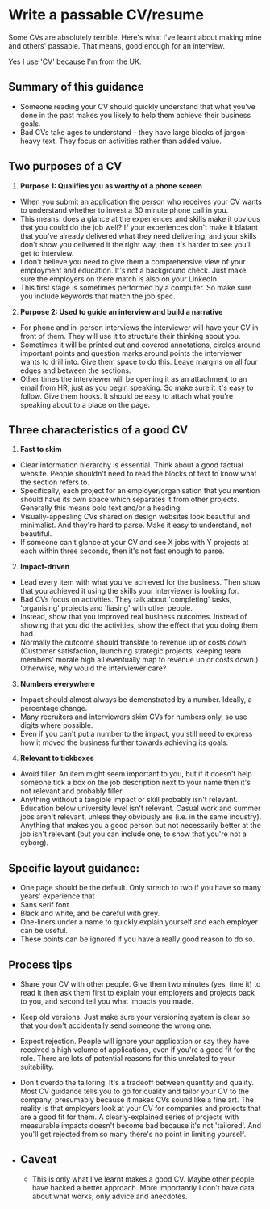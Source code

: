 # Write a passable CV/resume
Some CVs are absolutely terrible. Here's what I've learnt about making mine and others' passable. That means, good enough for an interview.

Yes I use 'CV' because I'm from the UK.

## Summary of this guidance
- Someone reading your CV should quickly understand that what you've done in the past makes you likely to help them achieve their business goals.
- Bad CVs take ages to understand - they have large blocks of jargon-heavy text. They focus on activities rather than added value.

## Two purposes of a CV

1. **Purpose 1: Qualifies you as worthy of a phone screen**
  - When you submit an application the person who receives your CV wants to understand whether to invest a 30 minute phone call in you.
  - This means: does a glance at the experiences and skills make it obvious that you could do the job well? If your experiences don't make it blatant that you've already delivered what they need delivering, and your skills don't show you delivered it the right way, then it's harder to see you'll get to interview.
  - I don't believe you need to give them a comprehensive view of your employment and education. It's not a background check. Just make sure the employers on there match is also on your LinkedIn.
  - This first stage is sometimes performed by a computer. So make sure you include keywords that match the job spec.
2. **Purpose 2: Used to guide an interview and build a narrative**
  - For phone and in-person interviews the interviewer will have your CV in front of them. They will use it to structure their thinking about you.
  - Sometimes it will be printed out and covered annotations, circles around important points and question marks around points the interviewer wants to drill into. Give them space to do this. Leave margins on all four edges and between the sections.
  - Other times the interviewer will be opening it as an attachment to an email from HR, just as you begin speaking. So make sure it it's easy to follow. Give them hooks. It should be easy to attach what you're speaking about to a place on the page.

## Three characteristics of a good CV

1. **Fast to skim**
  - Clear information hierarchy is essential. Think about a good factual website. People shouldn't need to read the blocks of text to know what the section refers to.
  - Specifically, each project for an employer/organisation that you mention should have its own space which separates it from other projects. Generally this means bold text and/or a heading.
  - Visually-appealing CVs shared on design websites look beautiful and minimalist. And they're  hard to parse. Make it easy to understand, not beautiful.
  - If someone can't glance at your CV and see X jobs with Y projects at each within three seconds, then it's not fast enough to parse.
2. **Impact-driven**
  - Lead every item with what you've achieved for the business. Then show that you achieved it using the skills your interviewer is looking for.
  - Bad CVs focus on activities. They talk about 'completing' tasks, 'organising' projects and 'liasing' with other people.
  - Instead, show that you improved real business outcomes. Instead of showing that you did the activities, show the effect that you doing them had.
  - Normally the outcome should translate to revenue up or costs down. (Customer satisfaction, launching strategic projects, keeping team members' morale high all eventually map to revenue up or costs down.) Otherwise, why would the interviewer care?
3. **Numbers everywhere**
  - Impact should almost always be demonstrated by a number. Ideally, a percentage change.
  - Many recruiters and interviewers skim CVs for numbers only, so use digits where possible.
  - Even if you can't put a number to the impact, you still need to express how it moved the business further towards achieving its goals.
4. **Relevant to tickboxes**
  - Avoid filler. An item might seem important to you, but if it doesn't help someone tick a box on the job description next to your name then it's not relevant and probably filler.
  - Anything without a tangible impact or skill probably isn't relevant. Education below university level isn't relevant. Casual work and summer jobs aren't relevant, unless they obviously are (i.e. in the same industry). Anything that makes you a good person but not necessarily better at the job isn't relevant (but you can include one, to show that you're not a cyborg).

## Specific layout guidance: 

- One page should be the default. Only stretch to two if you have so many years' experience that 
- Sans serif font.
- Black and white, and be careful with grey.
- One-liners under a name to quickly explain yourself and each employer can be useful.
- These points can be ignored if you have a really good reason to do so.

## Process tips
- Share your CV with other people. Give them two minutes (yes, time it) to read it then ask them first to explain your employers and projects back to you, and second tell you what impacts you made.
- Keep old versions. Just make sure your versioning system is clear so that you don't accidentally send someone the wrong one.
- Expect rejection. People will ignore your application or say they have received a high volume of applications, even if you're a good fit for the role. There are lots of potential reasons for this unrelated to your suitability. 
- Don't overdo the tailoring. It's a tradeoff between quantity and quality. Most CV guidance tells you to go for quality and tailor your CV to the company, presumably because it makes CVs sound like a fine art. The reality is that employers look at your CV for companies and projects that are a good fit for them. A clearly-explained series of projects with measurable impacts doesn't become bad because it's not 'tailored'. And you'll get rejected from so many there's no point in limiting yourself.

- ## Caveat
  
  - This is only what I've learnt makes a good CV. Maybe other people have hacked a better approach. More importantly I don't have data about what works, only advice and anecdotes.
